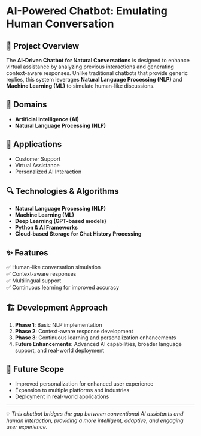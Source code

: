 
# AI-Powered Chatbot: Emulating Human Conversation

## 📌 Project Overview
The **AI-Driven Chatbot for Natural Conversations** is designed to enhance virtual assistance by analyzing previous interactions and generating context-aware responses. Unlike traditional chatbots that provide generic replies, this system leverages **Natural Language Processing (NLP)** and **Machine Learning (ML)** to simulate human-like discussions.

## 🚀 Domains
- **Artificial Intelligence (AI)**
- **Natural Language Processing (NLP)**

## 🎯 Applications
- Customer Support  
- Virtual Assistance  
- Personalized AI Interaction  

## 🔍 Technologies & Algorithms
- **Natural Language Processing (NLP)**
- **Machine Learning (ML)**
- **Deep Learning (GPT-based models)**
- **Python & AI Frameworks**
- **Cloud-based Storage for Chat History Processing**

## ✨ Features
✅ Human-like conversation simulation  
✅ Context-aware responses  
✅ Multilingual support  
✅ Continuous learning for improved accuracy  

## 🏗️ Development Approach
1. **Phase 1**: Basic NLP implementation  
2. **Phase 2**: Context-aware response development  
3. **Phase 3**: Continuous learning and personalization enhancements  
4. **Future Enhancements**: Advanced AI capabilities, broader language support, and real-world deployment  

## 📌 Future Scope
- Improved personalization for enhanced user experience  
- Expansion to multiple platforms and industries  
- Deployment in real-world applications  
---
💡 *This chatbot bridges the gap between conventional AI assistants and human interaction, providing a more intelligent, adaptive, and engaging user experience.*  
